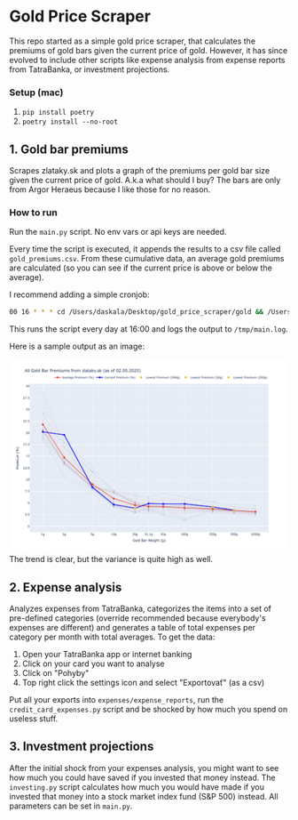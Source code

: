# Gold Price Scraper
This repo started as a simple gold price scraper, that calculates the premiums of gold bars given the current price of gold. However, it has since evolved to include other scripts like expense analysis from expense reports from TatraBanka, or investment projections.

### Setup (mac)
1. `pip install poetry`
2. `poetry install --no-root`


## 1. Gold bar premiums
Scrapes zlataky.sk and plots a graph of the premiums per gold bar size given the current price of gold. A.k.a what should I buy?
The bars are only from Argor Heraeus because I like those for no reason.

### How to run
Run the `main.py` script. No env vars or api keys are needed.

Every time the script is executed, it appends the results to a csv file called `gold_premiums.csv`. From these cumulative data, an average gold premiums are calculated (so you can see if the current price is above or below the average).

I recommend adding a simple cronjob:
```bash
00 16 * * * cd /Users/daskala/Desktop/gold_price_scraper/gold && /Users/daskala/Desktop/gold_price_scraper/.venv/bin/python main.py >> /tmp/main.log 2>&1
```
This runs the script every day at 16:00 and logs the output to `/tmp/main.log`.

Here is a sample output as an image:

![Gold bar premiums](premiums.png)
The trend is clear, but the variance is quite high as well.

## 2. Expense analysis
Analyzes expenses from TatraBanka, categorizes the items into a set of pre-defined categories (override recommended because everybody's expenses are different) and generates a table of total expenses per category per month with total averages.
To get the data:
1. Open your TatraBanka app or internet banking
2. Click on your card you want to analyse
3. Click on "Pohyby"
4. Top right click the settings icon and select "Exportovať" (as a csv)

Put all your exports into `expenses/expense_reports`, run the `credit_card_expenses.py` script and be shocked by how much you spend on useless stuff.

## 3. Investment projections
After the initial shock from your expenses analysis, you might want to see how much you could have saved if you invested that money instead. The `investing.py` script calculates how much you would have made if you invested that money into a stock market index fund (S&P 500) instead. All parameters can be set in `main.py`.
